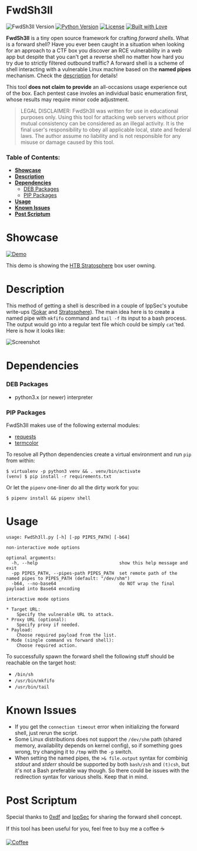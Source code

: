 FwdSh3ll
==========
![FwdSh3ll Version](https://img.shields.io/badge/ver-0.2-red.svg)
[![Python Version](https://img.shields.io/badge/python-3.x-blue.svg)](https://www.python.org/downloads)
[![License](https://img.shields.io/badge/license-GPLv3-blue.svg)](https://raw.githubusercontent.com/snovvcrash/FwdSh3ll/master/LICENSE)
[![Built with Love](https://img.shields.io/badge/built%20with-%F0%9F%92%97%F0%9F%92%97%F0%9F%92%97-lightgrey.svg)](https://emojipedia.org/growing-heart)

**FwdSh3ll** is a tiny open source framework for crafting *forward shells*. What is a forward shell? Have you ever been caught in a situation when looking for an approach to a CTF box you discover an RCE vulnerability in a web app but despite that you can't get a reverse shell no matter how hard you try due to strictly filtered outbound traffic? A forward shell is a scheme of shell interacting with a vulnerable Linux machine based on the **named pipes** mechanism. Check the [description](#description) for details!

This tool **does not claim to provide** an all-occasions usage experience out of the box. Each pentest case involes an individual basic enumeration first, whose results may require minor code adjustment.

> LEGAL DISCLAIMER: FwdSh3ll was written for use in educational purposes only. Using this tool for attacking web servers without prior mutual consistency can be considered as an illegal activity. It is the final user's responsibility to obey all applicable local, state and federal laws. The author assume no liability and is not responsible for any misuse or damage caused by this tool.

### Table of Contents:
  * [**Showcase**](#showcase)
  * [**Description**](#description)
  * [**Dependencies**](#dependencies)
    * [DEB Packages](#deb-packages)
    * [PIP Packages](#pip-packages)
  * [**Usage**](#usage)
  * [**Known Issues**](#known-issues)
  * [**Post Scriptum**](#post-scriptum)

Showcase
==========
[![Demo](https://asciinema.org/a/200295.png)](https://asciinema.org/a/200295?autoplay=1)

This demo is showing the [HTB Stratosphere](https://www.hackthebox.eu/home/machines/profile/129 "Hack The Box :: Stratosphere") box user owning.

Description
==========
This method of getting a shell is described in a couple of IppSec's youtube write-ups ([Sokar](https://www.youtube.com/watch?v=k6ri-LFWEj4 "VulnHub - Sokar - YouTube") and [Stratosphere](https://www.youtube.com/watch?v=uMwcJQcUnmY "HackTheBox - Stratosphere - YouTube")). The main idea here is to create a named pipe with `mkfifo` command and `tail -f` its input to a bash process. The output would go into a regular text file which could be simply `cat`'ted. Here is how it looks like:

![Screenshot](https://user-images.githubusercontent.com/23141800/45520112-8a7f4300-b7c0-11e8-89f0-bf428989026c.png)

Dependencies
==========
### DEB Packages
  * python3.x (or newer) interpreter

### PIP Packages
FwdSh3ll makes use of the following external modules:
  * [requests](http://docs.python-requests.org/en/master "Requests: HTTP for Humans — Requests 2.19.1 documentation")
  * [termcolor](https://pypi.python.org/pypi/termcolor "termcolor 1.1.0 : Python Package Index")

To resolve all Python dependencies create a virtual environment and run `pip` from within:
```
$ virtualenv -p python3 venv && . venv/bin/activate
(venv) $ pip install -r requirements.txt
```

Or let the `pipenv` one-liner do all the dirty work for you:
```
$ pipenv install && pipenv shell
```

Usage
==========
```
usage: FwdSh3ll.py [-h] [-pp PIPES_PATH] [-b64]

non-interactive mode options

optional arguments:
  -h, --help                               show this help message and exit
  -pp PIPES_PATH, --pipes-path PIPES_PATH  set remote path of the named pipes to PIPES_PATH (default: "/dev/shm")
  -b64, --no-base64                        do NOT wrap the final payload into Base64 encoding

interactive mode options

* Target URL:
    Specify the vulnerable URL to attack.
* Proxy URL (optional):
    Specify proxy if needed.
* Payload:
    Choose required payload from the list.
* Mode (single command vs forward shell):
    Choose required action.
```

To successfully spawn the forward shell the following stuff should be reachable on the target host:
  * `/bin/sh`
  * `/usr/bin/mkfifo`
  * `/usr/bin/tail`

Known Issues
==========
* If you get the `connection timeout` error when initializing the forward shell, just rerun the script.
* Some Linux distributions does not support the `/dev/shm` path (shared memory, availability depends on kernel config), so if something goes wrong, try changing it to `/tmp` with the `-p` switch.
* When setting the named pipes, the `>& file.output` syntax for combinig *stdout* and *stderr* should be supported by both `bash/zsh` and `(t)csh`, but it's not a Bash preferable way though. So there could be issues with the redirection syntax for various shells. Keep that in mind.

Post Scriptum
==========
Special thanks to [0xdf](https://www.hackthebox.eu/profile/4935 "Hack The Box :: 0xdf:: Member Profile") and [IppSec](https://www.youtube.com/channel/UCa6eh7gCkpPo5XXUDfygQQA "IppSec - YouTube") for sharing the forward shell concept.

If this tool has been useful for you, feel free to buy me a coffee :coffee:

[![Coffee](https://user-images.githubusercontent.com/23141800/45254832-8948b300-b387-11e8-9206-23c3e10af5f2.png)](https://buymeacoff.ee/snovvcrash)
